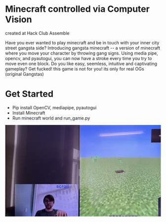 # Minecraft controlled via Computer Vision
created at Hack Club Assemble

Have you ever wanted to play minecraft and be in touch with your inner city street gangsta side? 
Introducing gangsta minecraft -- a version of minecraft where you move your character by throwing gang signs.
Using media pipe, opencv, and pyautogui, you can now have a stroke every time you try to move even one block. 
Do you like easy, seemless, intuitive and captivating gameplay? Get fucked! this game is not for you! its only for real OGs (original Gangstas) 

# Get Started
- Pip install OpenCV, mediapipe, pyautogui
- Install Minecraft
- Run minecraft world and run_game.py

![Demo](demo1.png)
